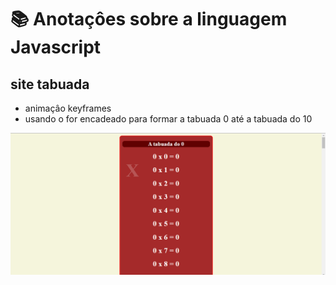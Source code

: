 # 📚 Anotaçôes sobre a linguagem Javascript
 
 ## site tabuada

 * animaçâo keyframes
 * usando o for encadeado para formar a tabuada 0 até a tabuada do 10

![imagem](https://github.com/leandroluizpereira/javascript/blob/main/site-tabuada/2021-06-24%20(3).png)
